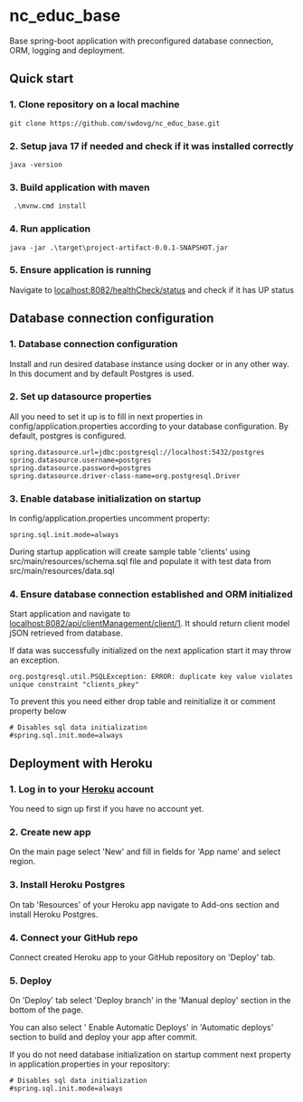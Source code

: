 # nc_educ_base

Base spring-boot application with preconfigured database connection, ORM, logging and deployment.

## Quick start

### 1. Clone repository on a local machine

    git clone https://github.com/swdovg/nc_educ_base.git

### 2. Setup java 17 if needed and check if it was installed correctly

    java -version

### 3. Build application with maven

     .\mvnw.cmd install

### 4. Run application

    java -jar .\target\project-artifact-0.0.1-SNAPSHOT.jar

### 5. Ensure application is running

Navigate to [localhost:8082/healthCheck/status](localhost:8082/healthCheck/status) and check if it has UP status

## Database connection configuration

### 1. Database connection configuration

Install and run desired database instance using docker or in any other way. In this document and by default Postgres is used.

### 2. Set up datasource properties

All you need to set it up is to fill in next properties in config/application.properties according to your database
configuration. By default, postgres is configured.

    spring.datasource.url=jdbc:postgresql://localhost:5432/postgres
    spring.datasource.username=postgres
    spring.datasource.password=postgres
    spring.datasource.driver-class-name=org.postgresql.Driver

### 3. Enable database initialization on startup

In config/application.properties uncomment property:

    spring.sql.init.mode=always

During startup application will create sample table 'clients' using src/main/resources/schema.sql file and populate it
with test data from src/main/resources/data.sql

### 4. Ensure database connection established and ORM initialized

Start application and navigate to [localhost:8082/api/clientManagement/client/1](localhost:8082/api/clientManagement/client/1). It should return client model jSON
retrieved from database.

If data was successfully initialized on the next application start it may throw an exception.

    org.postgresql.util.PSQLException: ERROR: duplicate key value violates unique constraint "clients_pkey"

To prevent this you need either drop table and reinitialize it or comment property below

    # Disables sql data initialization 
    #spring.sql.init.mode=always

## Deployment with Heroku

### 1. Log in to your [Heroku](https://www.heroku.com) account

You need to sign up first if you have no account yet.

### 2. Create new app

On the main page select 'New' and fill in fields for 'App name' and select region.

### 3. Install Heroku Postgres

On tab 'Resources' of your Heroku app navigate to Add-ons section and install Heroku Postgres.

### 4. Connect your GitHub repo

Connect created Heroku app to your GitHub repository on 'Deploy' tab.

### 5. Deploy

On 'Deploy' tab select 'Deploy branch' in the 'Manual deploy' section in the bottom of the page. 

You can also select '
Enable Automatic Deploys' in 'Automatic deploys' section to build and deploy your app after commit. 

If you do not need
database initialization on startup comment next property in application.properties in your repository:

    # Disables sql data initialization 
    #spring.sql.init.mode=always   